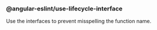### @angular-eslint/use-lifecycle-interface

Use the interfaces to prevent misspelling the function name.
